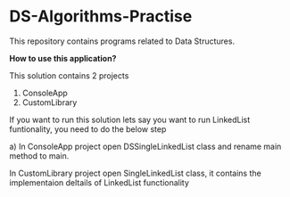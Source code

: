 # DS-Algorithms-Practise
This repository contains programs related to Data Structures.

**How to use this application?**

This solution contains 2 projects
1) ConsoleApp
2) CustomLibrary

If you want to run this solution lets say you want to run LinkedList funtionality, you need to do the below step

a) In ConsoleApp project open DSSingleLinkedList class and rename main method to main.

 In CustomLibrary project open SingleLinkedList class, it contains the implementaion deltails of LinkedList functionality 
